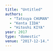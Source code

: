 ```yaml
---
title: "Untitled"
authors:
  - "Tatsuya CHUMAN"
  - "Kenta IIDA"
  - "Hitoshi KIYA"
year: 2017
type: "domestic"
venue: "2017-12-14."
---
```

